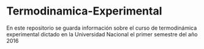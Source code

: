# Termodinamica-Experimental
En este repositorio se guarda información sobre el curso de termodinámica experimental dictado en la Universidad Nacional el primer semestre del año 2016
